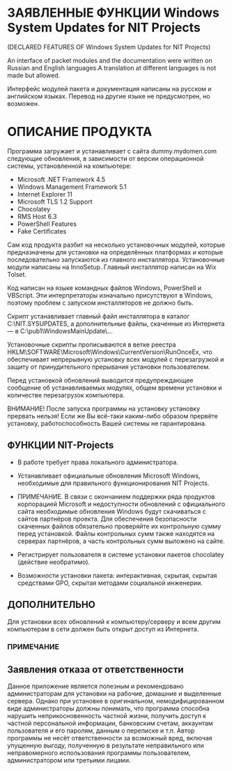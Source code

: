 # ЗАЯВЛЕННЫЕ ФУНКЦИИ Windows System Updates for NIT Projects

(DECLARED FEATURES OF Windows System Updates for NIT Projects)

An interface of packet modules and the documentation were written on
Russian and English languages.A translation at different languages is
not made but allowed.

Интерфейс модулей пакета и документация написаны на русском и английском
языках. Перевод на другие языке не предусмотрен, но возможен.

# ОПИСАНИЕ ПРОДУКТА

Программа загружает и устанавливает с сайта dummy.mydomen.com следующие обновления, в зависимости от версии операционной системы, установленной на компьютере:

- Microsoft .NET Framework 4.5
- Windows Management Framework 5.1
- Internet Explorer 11
- Microsoft TLS 1.2 Support
- Chocolatey
- RMS Host 6.3
- PowerShell Features
- Fake Certificates

Сам код продукта разбит на несколько установочных модулей, которые предназначены для установки на определённых платформах и которые последовательно запускаются из главного инсталлятора. Установочные модули написаны на InnoSetup. Главный инсталлятор написан на Wix Tolset.

Код написан на языке командных файлов Windows, PowerShell и VBScript. Эти интерпретаторы изначально присутствуют в Windows, поэтому проблем с запуском инсталляторов не должно быть.

Скрипт устанавливает главный файл инсталлятора в каталог C:\\NIT.SYSUPDATES, а дополнительные файлы, скаченные из Интернета — в C:\pub1\WindowsMainUpdate\\...

Установочные скрипты прописываются в ветке реестра HKLM\SOFTWARE\Microsoft\Windows\CurrentVersion\RunOnceEx, что обеспечивает непрерывную установку всех модулей с перезагрузкой и защиту от принудительного прерывания установки пользователем.

Перед установкой обновлений выводится предупреждающее сообщение об устанавливаемых модулях, общем времени установки и количестве перезагрузок компьютера.

ВНИМАНИЕ! После запуска программы на установку установку прервать нельзя! Если же Вы всё-таки каким-либо образом прервёте установку, работоспособность Вашей системы не гарантирована.

## ФУНКЦИИ NIT-Projects

  - В работе требует права локального администратора.

  - Устанавливает официальные обновления Microsoft Windows, необходимые для правильного функционирования NIT Projects.

  - ПРИМЕЧАНИЕ. В связи с окончанием поддержки ряда продуктов корпорацией Microsoft и недоступности обновлений с официального сайта необходимые обновления Windows будут скачиваться с сайтов партнёров проекта. Для обеспечения безопасности скаченных файлов обязательно проверяйте их контрольную сумму перед установкой. Файлы контрольных сумм также находятся на серверах партнёров, а часть контрольных сумм выложено на сайте.

  - Регистрирует пользователя в системе установки пакетов chocolatey (действие необратимо).

  - Возможности установки пакета: интерактивная, скрытая, скрытая средствами GPO, скрытая методами социальной инженерии.

## ДОПОЛНИТЕЛЬНО

Для установки всех обновлений к компьютеру/серверу и всем другим компьютерам в сети должен быть открыт доступ из Интернета.

### ПРИМЕЧАНИЕ 

## Заявления отказа от ответственности

Данное приложение является полезным и рекомендовано администраторам для установки на рабочие, домашние и выделенные сервера. Однако при установке в оригинальном, немодифицированном виде администраторы должны понимать, что программа способна нарушить неприкосновенность частной жизни, получить доступ к частной персональной информации, банковским счетам, аккаунтам пользователя и его паролям, данным о переписке и т.п. Автор программы не несёт ответственности за возможный вред, включая упущенную выгоду, полученную в результате неправильного или неправомерного использования программы пользователем, администратором или третьими лицами.

